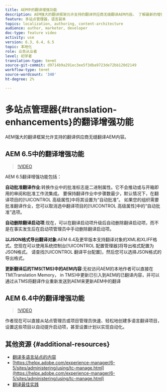 ```yaml
---
title: AEM中的翻译增强功能
description: AEM强大的翻译框架允许支持的翻译供应商无缝翻译AEM内容。 了解最新的增强功能。
feature: 多站点管理器，语言副本
topics: localization, authoring, content-architecture
audience: author, marketer, developer
doc-type: feature video
activity: use
version: 6.3, 6.4, 6.5
topic: 本地化
role: 业务从业者
level: 初学者
translation-type: tm+mt
source-git-commit: d9714b9a291ec3ee5f3dba9723de72bb120d2149
workflow-type: tm+mt
source-wordcount: '340'
ht-degree: 2%

---
```



# 多站点管理器{#translation-enhancements}的翻译增强功能

AEM强大的翻译框架允许支持的翻译供应商无缝翻译AEM内容。

## AEM 6.5中的翻译增强功能

>[!VIDEO](https://video.tv.adobe.com/v/27405?quality=9&learn=on)

AEM 6.5翻译增强功能包括：

**自动批准翻译作业**:转换作业中的批准标志是二进制属性。它不会推动或与开箱即用的审阅和批准工作流集成。 要保持翻译作业中步骤数最少，默认情况下，在翻译项目的[!UICONTROL 高级属性]中将其设置为“自动批准”。 如果您的组织需要批准翻译作业，您可以取消选中翻译项目的[!UICONTROL 高级属性]中的“自动批准”选项。

**自动删除翻译启动项**:现在，可以在翻译启动项升级后自动删除翻译启动项，而不是在事实发生后在启动项管理员中手动删除翻译启动项。

**以JSON格式导出翻译对象**:AEM 6.4及更早版本支持翻译对象的XML和XLIFF格式。您现在可以使用系统控制台[!UICONTROL 配置管理器]将导出格式配置为JSON格式。 请查找[!UICONTROL 翻译平台配置]，然后您可以选择JSON格式的导出格式。

**更新翻译后的TMS(TMS)中的AEM内容**:无权访问AEM的本地作者可以直接在TM(Translation Memory， in TMS)中更新已引入到AEM的已翻译内容，并可以通过从TMS将翻译作业重新发送到AEM来更新AEM中的翻译

## AEM 6.4中的翻译增强功能

>[!VIDEO](https://video.tv.adobe.com/v/21309?quality=9&learn=on)

作者现在可以直接从站点管理员或项目管理员快速、轻松地创建多语言翻译项目，设置这些项目以自动提升启动项，甚至设置计划以实现自动化。

## 其他资源 {#additional-resources}

* [翻译多语言站点的内容](https://helpx.adobe.com/cn/experience-manager/6-5/sites/administering/using/translation.html)
* [https://helpx.adobe.com/experience-manager/6-5/sites/administering/using/tc-manage.html](https://helpx.adobe.com/experience-manager/6-5/sites/administering/using/tc-manage.html)
* [翻译最佳实践](https://helpx.adobe.com/experience-manager/6-5/sites/administering/using/tc-bp.html)